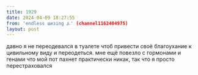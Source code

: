 ```yaml
---
title: 1929
date: 2024-04-09 18:27:55
from: 'endless шизing ⍼' (channel1162404975)
layout: post
---
```


давно я не переодевался в туалете чтоб привести своё благоухание к цивильному виду и переодеться. мне ещё повезло с гормонами и генами что мой пот пахнет практически никак, так что я просто перестраховался

